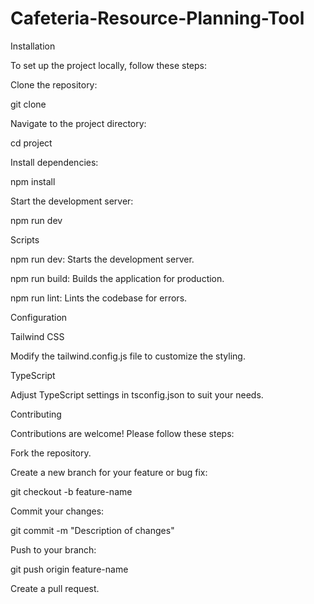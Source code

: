 # Cafeteria-Resource-Planning-Tool

Installation

To set up the project locally, follow these steps:

Clone the repository:

git clone <repository-url>

Navigate to the project directory:

cd project

Install dependencies:

npm install

Start the development server:

npm run dev



Scripts

npm run dev: Starts the development server.

npm run build: Builds the application for production.

npm run lint: Lints the codebase for errors.

Configuration

Tailwind CSS

Modify the tailwind.config.js file to customize the styling.

TypeScript

Adjust TypeScript settings in tsconfig.json to suit your needs.

Contributing

Contributions are welcome! Please follow these steps:

Fork the repository.

Create a new branch for your feature or bug fix:

git checkout -b feature-name

Commit your changes:

git commit -m "Description of changes"

Push to your branch:

git push origin feature-name

Create a pull request.
